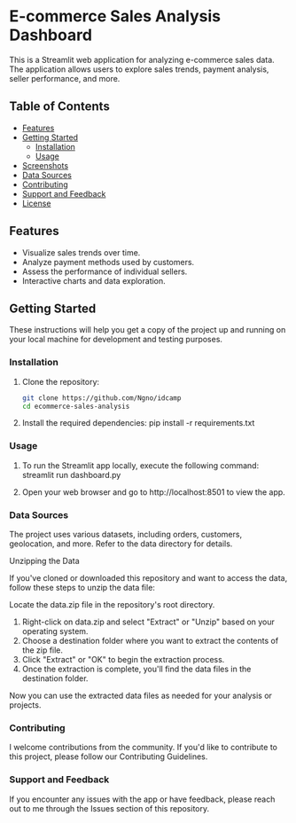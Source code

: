 # E-commerce Sales Analysis Dashboard

This is a Streamlit web application for analyzing e-commerce sales data. The application allows users to explore sales trends, payment analysis, seller performance, and more.

## Table of Contents

- [Features](#features)
- [Getting Started](#getting-started)
  - [Installation](#installation)
  - [Usage](#usage)
- [Screenshots](#screenshots)
- [Data Sources](#data-sources)
- [Contributing](#contributing)
- [Support and Feedback](#support-and-feedback)
- [License](#license)

## Features

- Visualize sales trends over time.
- Analyze payment methods used by customers.
- Assess the performance of individual sellers.
- Interactive charts and data exploration.

## Getting Started

These instructions will help you get a copy of the project up and running on your local machine for development and testing purposes.

### Installation

1. Clone the repository:

   ```bash
   git clone https://github.com/Ngno/idcamp
   cd ecommerce-sales-analysis

2. Install the required dependencies:
    pip install -r requirements.txt


### Usage

1. To run the Streamlit app locally, execute the following command:
    streamlit run dashboard.py

2. Open your web browser and go to http://localhost:8501 to view the app.

### Data Sources
The project uses various datasets, including orders, customers, geolocation, and more. Refer to the data directory for details. 

Unzipping the Data

If you've cloned or downloaded this repository and want to access the data, follow these steps to unzip the data file:

Locate the data.zip file in the repository's root directory.

1. Right-click on data.zip and select "Extract" or "Unzip" based on your operating system.
2. Choose a destination folder where you want to extract the contents of the zip file.
3. Click "Extract" or "OK" to begin the extraction process.
4. Once the extraction is complete, you'll find the data files in the destination folder.

Now you can use the extracted data files as needed for your analysis or projects.

### Contributing
I welcome contributions from the community. If you'd like to contribute to this project, please follow our Contributing Guidelines.

### Support and Feedback
If you encounter any issues with the app or have feedback, please reach out to me through the Issues section of this repository.
